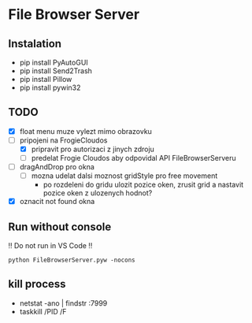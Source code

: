 # File Browser Server

## Instalation

- pip install PyAutoGUI
- pip install Send2Trash
- pip install Pillow
- pip install pywin32

## TODO

- [x] float menu muze vylezt mimo obrazovku
- [ ] pripojeni na FrogieCloudos
    - [x] pripravit pro autorizaci z jinych zdroju
    - [ ] predelat Frogie Cloudos aby odpovidal API FileBrowserServeru
- [ ] dragAndDrop pro okna
    - [ ] mozna udelat dalsi moznost gridStyle pro free movement
        - po rozdeleni do gridu ulozit pozice oken, zrusit grid a nastavit pozice oken z ulozenych hodnot?
- [x] oznacit not found okna

## Run without console

:bangbang: Do not run in VS Code :bangbang:

```python FileBrowserServer.pyw -nocons```

## kill process

- netstat -ano | findstr :7999
- taskkill /PID <PID> /F
